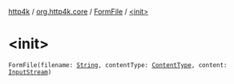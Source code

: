 [http4k](../../index.md) / [org.http4k.core](../index.md) / [FormFile](index.md) / [&lt;init&gt;](./-init-.md)

# &lt;init&gt;

`FormFile(filename: `[`String`](https://kotlinlang.org/api/latest/jvm/stdlib/kotlin/-string/index.html)`, contentType: `[`ContentType`](../-content-type/index.md)`, content: `[`InputStream`](http://docs.oracle.com/javase/6/docs/api/java/io/InputStream.html)`)`